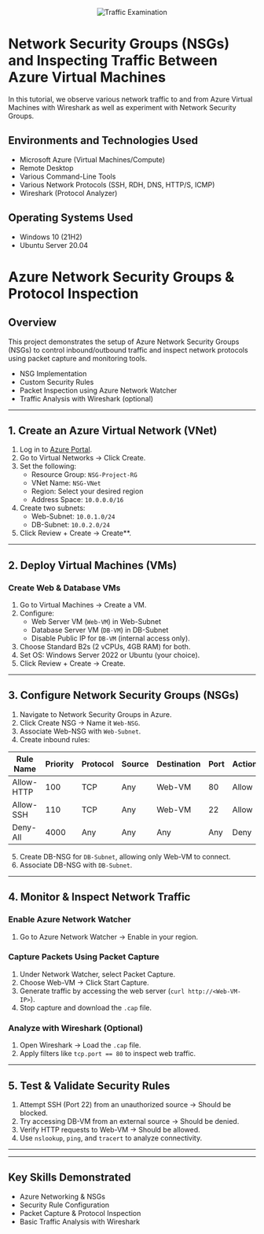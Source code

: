 <p align="center">
<img src="https://i.imgur.com/Ua7udoS.png" alt="Traffic Examination"/>
</p>

<h1>Network Security Groups (NSGs) and Inspecting Traffic Between Azure Virtual Machines</h1>
In this tutorial, we observe various network traffic to and from Azure Virtual Machines with Wireshark as well as experiment with Network Security Groups. <br />

<h2>Environments and Technologies Used</h2>

- Microsoft Azure (Virtual Machines/Compute)
- Remote Desktop
- Various Command-Line Tools
- Various Network Protocols (SSH, RDH, DNS, HTTP/S, ICMP)
- Wireshark (Protocol Analyzer)

<h2>Operating Systems Used </h2>

- Windows 10 (21H2)
- Ubuntu Server 20.04

# Azure Network Security Groups & Protocol Inspection

## Overview
This project demonstrates the setup of Azure Network Security Groups (NSGs) to control inbound/outbound traffic and inspect network protocols using packet capture and monitoring tools.

- NSG Implementation
- Custom Security Rules
- Packet Inspection using Azure Network Watcher
- Traffic Analysis with Wireshark (optional)

---

## 1. Create an Azure Virtual Network (VNet)
1. Log in to [Azure Portal](https://portal.azure.com).
2. Go to Virtual Networks → Click Create.
3. Set the following:
   - Resource Group: `NSG-Project-RG`
   - VNet Name: `NSG-VNet`
   - Region: Select your desired region
   - Address Space: `10.0.0.0/16`
4. Create two subnets:
   - Web-Subnet: `10.0.1.0/24`
   - DB-Subnet: `10.0.2.0/24`
5. Click Review + Create → Create**.

---

## 2. Deploy Virtual Machines (VMs)
### Create Web & Database VMs
1. Go to Virtual Machines → Create a VM.
2. Configure:
   - Web Server VM (`Web-VM`) in Web-Subnet
   - Database Server VM (`DB-VM`) in DB-Subnet
   - Disable Public IP for `DB-VM` (internal access only).
4. Choose Standard B2s (2 vCPUs, 4GB RAM) for both.
5. Set OS: Windows Server 2022 or Ubuntu (your choice).
6. Click Review + Create → Create.

---

## 3. Configure Network Security Groups (NSGs)
1. Navigate to Network Security Groups in Azure.
2. Click Create NSG → Name it `Web-NSG`.
3. Associate Web-NSG with `Web-Subnet`.
4. Create inbound rules:

| Rule Name       | Priority | Protocol | Source | Destination | Port | Action |
|-----------------|----------|----------|--------|-------------|------|--------|
| Allow-HTTP      | 100      | TCP      | Any    | Web-VM      | 80   | Allow  |
| Allow-SSH       | 110      | TCP      | Any    | Web-VM      | 22   | Allow  |
| Deny-All        | 4000     | Any      | Any    | Any         | Any  | Deny   |

5. Create DB-NSG for `DB-Subnet`, allowing only Web-VM to connect.
6. Associate DB-NSG with `DB-Subnet`.

---

## 4. Monitor & Inspect Network Traffic
### Enable Azure Network Watcher
1. Go to Azure Network Watcher → Enable in your region.

### Capture Packets Using Packet Capture
1. Under Network Watcher, select Packet Capture.
2. Choose Web-VM → Click Start Capture.
3. Generate traffic by accessing the web server (`curl http://<Web-VM-IP>`).
4. Stop capture and download the `.cap` file.

### Analyze with Wireshark (Optional)
1. Open Wireshark → Load the `.cap` file.
2. Apply filters like `tcp.port == 80` to inspect web traffic.

---

## 5. Test & Validate Security Rules
1. Attempt SSH (Port 22) from an unauthorized source → Should be blocked.
2. Try accessing DB-VM from an external source → Should be denied.
3. Verify HTTP requests to Web-VM → Should be allowed.
4. Use `nslookup`, `ping`, and `tracert` to analyze connectivity.

---


---

## Key Skills Demonstrated
- Azure Networking & NSGs
- Security Rule Configuration
- Packet Capture & Protocol Inspection
- Basic Traffic Analysis with Wireshark


